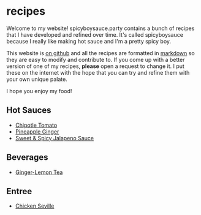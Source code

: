 # recipes

Welcome to my website! spicyboysauce.party contains a bunch of recipes that I have developed and refined over time. It's called spicyboysauce because I really like making hot sauce and I'm a pretty spicy boy.

This website is [on github](https://github.com/delucks/recipes) and all the recipes are formatted in [markdown](https://daringfireball.net/projects/markdown/syntax) so they are easy to modify and contribute to. If you come up with a better version of one of my recipes, **please** open a request to change it. I put these on the internet with the hope that you can try and refine them with your own unique palate.

I hope you enjoy my food!

## Hot Sauces

- [Chipotle Tomato](/sauce/chipotle_tomato)
- [Pineapple Ginger](/sauce/pineapple_ginger)
- [Sweet & Spicy Jalapeno Sauce](/sauce/sweet_jalapeno)

## Beverages

- [Ginger-Lemon Tea](/beverages/ginger_lemon_tea)

## Entree

- [Chicken Seville](/entree/chicken_seville)
